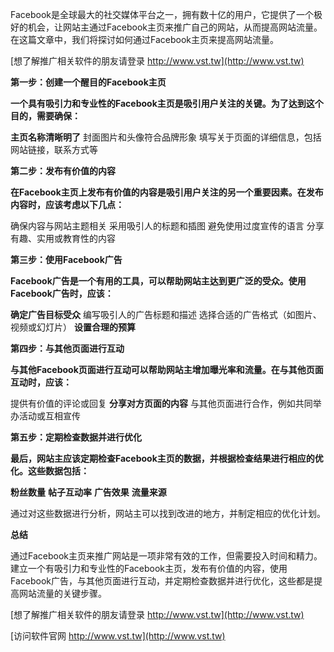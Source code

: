 Facebook是全球最大的社交媒体平台之一，拥有数十亿的用户，它提供了一个极好的机会，让网站主通过Facebook主页来推广自己的网站，从而提高网站流量。在这篇文章中，我们将探讨如何通过Facebook主页来提高网站流量。

[想了解推广相关软件的朋友请登录 http://www.vst.tw](http://www.vst.tw)

**第一步：创建一个醒目的Facebook主页**

**一个具有吸引力和专业性的Facebook主页是吸引用户关注的关键。为了达到这个目的，需要确保：**

**主页名称清晰明了**
封面图片和头像符合品牌形象
填写关于页面的详细信息，包括网站链接，联系方式等

**第二步：发布有价值的内容**

**在Facebook主页上发布有价值的内容是吸引用户关注的另一个重要因素。在发布内容时，应该考虑以下几点：**

确保内容与网站主题相关
采用吸引人的标题和插图
避免使用过度宣传的语言
分享有趣、实用或教育性的内容

**第三步：使用Facebook广告**

**Facebook广告是一个有用的工具，可以帮助网站主达到更广泛的受众。使用Facebook广告时，应该：**

**确定广告目标受众**
编写吸引人的广告标题和描述
选择合适的广告格式（如图片、视频或幻灯片）
**设置合理的预算**

**第四步：与其他页面进行互动**

**与其他Facebook页面进行互动可以帮助网站主增加曝光率和流量。在与其他页面互动时，应该：**

提供有价值的评论或回复
**分享对方页面的内容**
与其他页面进行合作，例如共同举办活动或互相宣传

**第五步：定期检查数据并进行优化**

**最后，网站主应该定期检查Facebook主页的数据，并根据检查结果进行相应的优化。这些数据包括：**

**粉丝数量**
**帖子互动率**
**广告效果**
**流量来源**

通过对这些数据进行分析，网站主可以找到改进的地方，并制定相应的优化计划。

**总结**

通过Facebook主页来推广网站是一项非常有效的工作，但需要投入时间和精力。建立一个有吸引力和专业性的Facebook主页，发布有价值的内容，使用Facebook广告，与其他页面进行互动，并定期检查数据并进行优化，这些都是提高网站流量的关键步骤。

[想了解推广相关软件的朋友请登录 http://www.vst.tw](http://www.vst.tw)


[访问软件官网 http://www.vst.tw](http://www.vst.tw)
